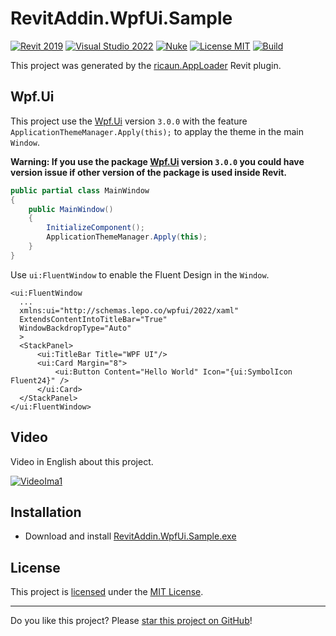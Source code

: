 # RevitAddin.WpfUi.Sample

[![Revit 2019](https://img.shields.io/badge/Revit-2019+-blue.svg)](../..)
[![Visual Studio 2022](https://img.shields.io/badge/Visual%20Studio-2022-blue)](../..)
[![Nuke](https://img.shields.io/badge/Nuke-Build-blue)](https://nuke.build/)
[![License MIT](https://img.shields.io/badge/License-MIT-blue.svg)](LICENSE)
[![Build](../../actions/workflows/Build.yml/badge.svg)](../../actions)

This project was generated by the [ricaun.AppLoader](https://ricaun.com/AppLoader/) Revit plugin.

## Wpf.Ui

This project use the [Wpf.Ui](https://github.com/lepoco/wpfui) version `3.0.0` with the feature `ApplicationThemeManager.Apply(this);` to applay the theme in the main `Window`.

**Warning: If you use the package [Wpf.Ui](https://github.com/lepoco/wpfui) version `3.0.0` you could have version issue if other version of the package is used inside Revit.**

```C#
public partial class MainWindow
{
    public MainWindow()
    {
        InitializeComponent();
        ApplicationThemeManager.Apply(this);
    }
}
```

Use `ui:FluentWindow` to enable the Fluent Design in the `Window`.

```
<ui:FluentWindow
  ...
  xmlns:ui="http://schemas.lepo.co/wpfui/2022/xaml"
  ExtendsContentIntoTitleBar="True"
  WindowBackdropType="Auto"
  >
  <StackPanel>
      <ui:TitleBar Title="WPF UI"/>
      <ui:Card Margin="8">
          <ui:Button Content="Hello World" Icon="{ui:SymbolIcon Fluent24}" />
      </ui:Card>
  </StackPanel>
</ui:FluentWindow>
```

## Video

Video in English about this project.

[![VideoIma1]][Video1]

## Installation

* Download and install [RevitAddin.WpfUi.Sample.exe](../../releases/latest/download/RevitAddin.WpfUi.Sample.zip)

## License

This project is [licensed](LICENSE) under the [MIT License](https://en.wikipedia.org/wiki/MIT_License).

---

Do you like this project? Please [star this project on GitHub](../../stargazers)!

[Video1]: https://youtu.be/Ymwm8QMb6Ow
[VideoIma1]: https://img.youtube.com/vi/Ymwm8QMb6Ow/mqdefault.jpg